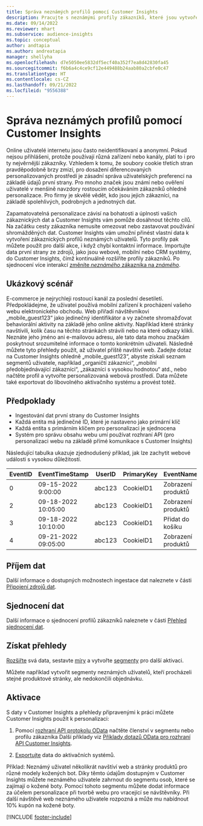 ```yaml
---
title: Správa neznámých profilů pomocí Customer Insights
description: Pracujte s neznámými profily zákazníků, které jsou vytvořeny a spravovány v Dynamics 365 Customer Insights.
ms.date: 09/14/2022
ms.reviewer: mhart
ms.subservice: audience-insights
ms.topic: conceptual
author: andtapia
ms.author: andreatapia
manager: shellyha
ms.openlocfilehash: d7e5050ee5832df5ecf40a352f7ea8d42830fa45
ms.sourcegitcommit: f6b6a4c4ce9cf12e449488b24aab80a2cbfe0c47
ms.translationtype: HT
ms.contentlocale: cs-CZ
ms.lasthandoff: 09/21/2022
ms.locfileid: "9556388"
---
```

# <a name="manage-unknown-profiles-with-customer-insights"></a>Správa neznámých profilů pomocí Customer Insights

Online uživatelé internetu jsou často neidentifikovaní a anonymní. Pokud nejsou přihlášeni, protože používají různá zařízení nebo kanály, platí to i pro ty nejvěrnější zákazníky. Vzhledem k tomu, že soubory cookie třetích stran pravděpodobně brzy zmizí, pro dosažení diferencovaných personalizovaných prostředí je zásadní správa uživatelských preferencí na základě údajů první strany. Pro mnoho značek jsou známí nebo ověření uživatelé v menšině navzdory rostoucím očekáváním zákazníků ohledně personalizace. Pro firmy je skvělé vědět, kdo jsou jejich zákazníci, na základě spolehlivých, podrobných a jednotných dat.

Zapamatovatelná personalizace závisí na bohatosti a úplnosti vašich zákaznických dat a Customer Insights vám pomůže dosáhnout těchto cílů. Na začátku cesty zákazníka nemusíte omezovat nebo zastavovat používání shromážděných dat. Customer Insights vám umožní přinést vlastní data k vytvoření zákaznických profilů neznámých uživatelů. Tyto profily pak můžete použít pro další akce, i když chybí kontaktní informace. Importujte data první strany ze zdrojů, jako jsou webové, mobilní nebo CRM systémy, do Customer Insights, čímž kontinuálně rozšíříte profily zákazníků. Po sjednocení více interakcí [změníte *neznámého* zákazníka na *známého*](unknown-to-known.md).

## <a name="sample-scenario"></a>Ukázkový scénář

E-commerce je nejrychleji rostoucí kanál za poslední desetiletí. Předpokládejme, že uživatel používá mobilní zařízení k procházení vašeho webu elektronického obchodu. Web přiřadí návštěvníkovi „mobile_guest123“ jako jedinečný identifikátor a vy začnete shromažďovat behaviorální aktivity na základě jeho online aktivity. Například které stránky navštívili, kolik času na těchto stránkách strávili nebo na které odkazy klikli. Neznáte jeho jméno ani e-mailovou adresu, ale tato data mohou značkám poskytnout srozumitelné informace o tomto konkrétním uživateli. Následně můžete tyto přehledy použít, až uživatel příště navštíví web. Zadejte dotaz na Customer Insights ohledně „mobile_guest123“, abyste získali seznam segmentů uživatele, například „organičtí zákazníci“, „mobilní předobjednávající zákazníci“, „zákazníci s vysokou hodnotou“ atd., nebo načtěte profil a vytvořte personalizovaná webová prostředí. Data můžete také exportovat do libovolného aktivačního systému a provést totéž.

## <a name="prerequisites"></a>Předpoklady

- Ingestování dat první strany do Customer Insights
- Každá entita má jedinečné ID, které je nastaveno jako primární klíč
- Každá entita s primárním klíčem pro personalizaci je sjednocena
- Systém pro správu obsahu webu umí používat rozhraní API (pro personalizaci webu na základě přímé komunikace s Customer Insights)

Následující tabulka ukazuje zjednodušený příklad, jak lze zachytit webové události s vysokou důležitostí.

|EventID|EventTimeStamp|UserID|PrimaryKey|EventName|
|--|--|--|--|--|
|0|09-15-2022 9:00:00|abc123|CookieID1|Zobrazení produktů|
|2|09-18-2022 10:05:00|abc123|CookieID1|Zobrazení produktů|
|3|09-18-2022 10:10:00|abc123|CookieID1|Přidat do košíku|
|4|09-21-2022 09:05:00|abc123|CookieID1|Zobrazení produktů|

## <a name="data-ingestion"></a>Příjem dat

Další informace o dostupných možnostech ingestace dat naleznete v části [Připojení zdrojů dat](data-sources.md).

## <a name="data-unification"></a>Sjednocení dat

Další informace o sjednocení profilů zákazníků naleznete v části [Přehled sjednocení dat](data-unification.md).

## <a name="get-insights"></a>Získat přehledy

[Rozšiřte](enrichment-hub.md) svá data, sestavte [míry](measures.md) a vytvořte [segmenty](segments.md) pro další aktivaci.

Můžete například vytvořit segmenty neznámých uživatelů, kteří procházeli stejné produktové stránky, ale nedokončili objednávku.

## <a name="activation"></a>Aktivace

S daty v Customer Insights a přehledy připravenými k práci můžete Customer Insights použít k personalizaci:

1. Pomocí [rozhraní API protokolu OData](apis.md) načtěte členství v segmentu nebo profilu zákazníka Další příklady viz [Příklady dotazů OData pro rozhraní API Customer Insights](odata-examples.md).

1. [Exportujte](export-destinations.md) data do aktivačních systémů.

Příklad: Neznámý uživatel několikrát navštíví web a stránky produktů pro různé modely kožených bot. Díky těmto údajům dostupným v Customer Insights můžete neznámého uživatele zahrnout do segmentu osob, které se zajímají o kožené boty. Pomocí tohoto segmentu můžete dodat informace za účelem personalizace při tvorbě webu pro vracející se návštěvníky. Při další návštěvě web neznámého uživatele rozpozná a může mu nabídnout 10% kupón na kožené boty.

[!INCLUDE [footer-include](includes/footer-banner.md)]
